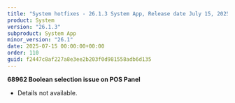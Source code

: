 ```yaml
---
title: "System hotfixes - 26.1.3 System App, Release date July 15, 2025 - Hotfixes"
product: System
version: "26.1.3"
subproduct: System App
minor_version: "26.1"
date: 2025-07-15 00:00:00+00:00
order: 110
guid: f2447c8af227a8e3ee2b203f0d981558adb6d135
---
```


<div><strong>68962 Boolean selection issue on POS Panel</strong>
<ul><li>Details not available.</li></ul></div>
